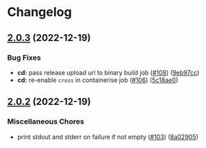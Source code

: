 # Changelog

## [2.0.3](https://github.com/hendrikmaus/helm-templexer/compare/v2.0.2...v2.0.3) (2022-12-19)


### Bug Fixes

* **cd:** pass release upload url to binary build job ([#108](https://github.com/hendrikmaus/helm-templexer/issues/108)) ([9eb97cc](https://github.com/hendrikmaus/helm-templexer/commit/9eb97ccfc3691482c6af46b595b4fa004fdc6e06))
* **cd:** re-enable `cross` in containerise job ([#106](https://github.com/hendrikmaus/helm-templexer/issues/106)) ([5c18ae0](https://github.com/hendrikmaus/helm-templexer/commit/5c18ae07d692405ef9912943d9fdd7b0b0dd668d))

## [2.0.2](https://github.com/hendrikmaus/helm-templexer/compare/2.0.1...v2.0.2) (2022-12-19)


### Miscellaneous Chores

* print stdout and stderr on failure if not empty ([#103](https://github.com/hendrikmaus/helm-templexer/issues/103)) ([8a02905](https://github.com/hendrikmaus/helm-templexer/commit/8a02905dd0bbc51399b57e35ff60d4c054eb2f91))
